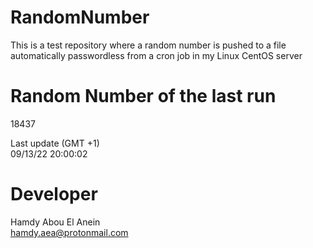 # RandomNumber    
This is a test repository where a random number is pushed to a file automatically passwordless from a cron job in my Linux CentOS server    
# Random Number of the last run   
18437
      
Last update (GMT +1)    
09/13/22 20:00:02
# Developer    
Hamdy Abou El Anein   
hamdy.aea@protonmail.com
